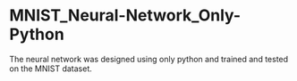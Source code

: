 # MNIST_Neural-Network_Only-Python
The neural network was designed using only python and trained and tested on the MNIST dataset.
